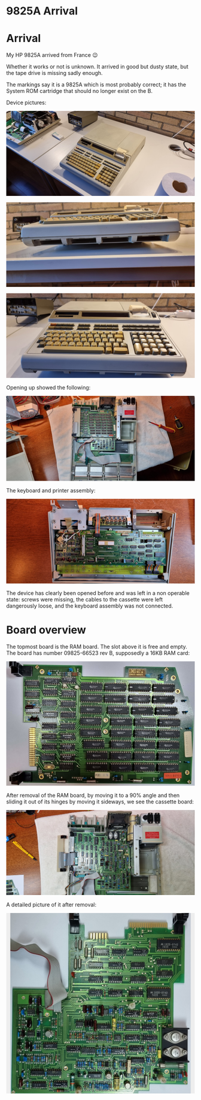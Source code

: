 # 9825A Arrival

# Arrival

My HP 9825A arrived from France :wink:

 Whether it works or not is unknown. It arrived in good but dusty state, but the tape drive is missing sadly enough.

The markings say it is a 9825A which is most probably correct; it has the System ROM cartridge that should no longer exist on the B.

Device pictures:

![](image-20220514-090753.png)

![](image-20220514-090805.png)

![](image-20220514-090814.png)

Opening up showed the following:

![](image-20220514-090914.png)

The keyboard and printer assembly:

![](image-20220514-090952.png)

The device has clearly been opened before and was left in a non operable state: screws were missing, the cables to the cassette were left dangerously loose, and the keyboard assembly was not connected.

# Board overview

The topmost board is the RAM board. The slot above it is free and empty. The board has number 09825-66523 rev B, supposedly a 16KB RAM card:

![](ram.jpg)

After removal of the RAM board, by moving it to a 90% angle and then sliding it out of its hinges by moving it sideways, we see the cassette board:

![](image-20220522-090451.png)

A detailed picture of it after removal:

![](cassette.jpg)
